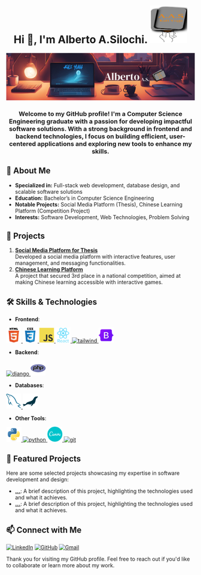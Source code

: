 <h1 align="center">Hi 👋, I'm Alberto A.Silochi. <img src="https://raw.githubusercontent.com/Alberto-A-Silochi/Alberto-A-Silochi/refs/heads/main/aas-high-resolution-logo-transparent.png" alt="logo of one hand holding a card with my name on it" width="100" height="100"></h1>

![banner of a picture that shows a laptop with my name on it](https://raw.githubusercontent.com/Alberto-A-Silochi/Alberto-A-Silochi/refs/heads/main/Add%20a%20heading.png)

<h3 align = "center">Welcome to my GitHub profile! I'm a Computer Science Engineering graduate with a passion for developing impactful software solutions. With a strong background in frontend and backend technologies, I focus on building efficient, user-centered applications and exploring new tools to enhance my skills.</h3>

## 🔹 About Me
- **Specialized in:** Full-stack web development, database design, and scalable software solutions
- **Education:** Bachelor’s in Computer Science Engineering
- **Notable Projects:** Social Media Platform (Thesis), Chinese Learning Platform (Competition Project)
- **Interests:** Software Development, Web Technologies, Problem Solving

## 🔹 Projects
1. **[Social Media Platform for Thesis](Link)**  <br>   Developed a social media platform with interactive features, user management, and messaging functionalities.
2. **[Chinese Learning Platform](Link)**  <br>   A project that secured 3rd place in a national competition, aimed at making Chinese learning accessible with interactive games.

## 🛠️ Skills & Technologies
- **Frontend**: 
<p align="left">
<a href="https://www.w3.org/html/" target="_blank" rel="noreferrer"> <img src="https://raw.githubusercontent.com/devicons/devicon/master/icons/html5/html5-original-wordmark.svg" alt="html5" width="40" height="40"/> </a>
<a href="https://www.w3schools.com/css/" target="_blank" rel="noreferrer"> <img src="https://raw.githubusercontent.com/devicons/devicon/master/icons/css3/css3-original-wordmark.svg" alt="css3" width="40" height="40"/> </a>
<a href="https://www.javascript.com" target="_blank" rel="noreferrer"> <img src="https://raw.githubusercontent.com/devicons/devicon/master/icons//javascript/javascript-original.svg" alt="javascript" width="40" height="40"/> </a>
<a href="https://reactjs.org/" target="_blank" rel="noreferrer"> <img src="https://raw.githubusercontent.com/devicons/devicon/master/icons/react/react-original-wordmark.svg" alt="react" width="40" height="40"/> </a> 
<a href="https://tailwindcss.com/" target="_blank" rel="noreferrer"> <img src="https://www.vectorlogo.zone/logos/tailwindcss/tailwindcss-icon.svg" alt="tailwind" width="40" height="40"/> </a>
<a href="https://getbootstrap.com" target="_blank" rel="noreferrer"> <img src="https://raw.githubusercontent.com/devicons/devicon/master/icons/bootstrap/bootstrap-original.svg" alt="bootstrap" width="40" height="40"/> </a></p>

- **Backend**:
<p align="left"> 
<a href="https://www.djangoproject.com/" target="_blank" rel="noreferrer"> <img src="https://cdn.worldvectorlogo.com/logos/django.svg" alt="django" width="40" height="40"/> </a>
<a href="https://www.php.net" target="_blank" rel="noreferrer"> <img src="https://raw.githubusercontent.com/devicons/devicon/master/icons/php/php-original.svg" alt="php" width="40" height="40"/> </a></p>

- **Databases**: 
<p align="left">
<a href="https://www.mysql.com" target="_blank" rel="noreferrer"> <img src="https://github.com/devicons/devicon/blob/master/icons/mysql/mysql-original.svg" alt="mysql" width="40" height="40"/> </a>
<a href="https://www.mariadb.org" target="_blank" rel="noreferrer"> <img src="https://github.com/devicons/devicon/blob/master/icons/mariadb/mariadb-original.svg" alt="mariadb" width="40" height="40"/> </a></p>

- **Other Tools**:
<p align="left">
<a href="https://www.python.org" target="_blank" rel="noreferrer"> <img src="https://raw.githubusercontent.com/devicons/devicon/master/icons/python/python-original.svg" alt="python" width="40" height="40"/> </a>
<a href="https://reactjs.org/" target="_blank" rel="noreferrer"> <img src="https://img.shields.io/badge/react_native-%2320232a.svg?style=for-the-badge&logo=react&logoColor=%5561DAFB" alt="python" width="40" height="40"/> </a>
<a href="https://canva.com" target="_blank" rel="noreferrer"> <img src="https://raw.githubusercontent.com/devicons/devicon/master/icons/canva/canva-original.svg" alt="canva" width="40" height="40"/> </a>
<a href="https://git-scm.com/" target="_blank" rel="noreferrer"> <img src="https://www.vectorlogo.zone/logos/git-scm/git-scm-icon.svg" alt="git" width="40" height="40"/> </a></p>

## 📂 Featured Projects
Here are some selected projects showcasing my expertise in software development and design:
- **[...](#)**: A brief description of this project, highlighting the technologies used and what it achieves.
- **[...](#)**: A brief description of this project, highlighting the technologies used and what it achieves.

## 📫 Connect with Me
[![LinkedIn](https://img.shields.io/badge/LinkedIn-%230077B5.svg?logo=linkedin&logoColor=white)](https://linkedin.com/in/AlbertoA.SILOCHI)
[![GitHub](https://img.shields.io/badge/GitHub-%23121011.svg?logo=github&logoColor=white)](https://github.com/Duo-Kali-Yuga)
[![Gmail](https://img.shields.io/badge/Gmail-D14836?logo=gmail&logoColor=white)](mailto:silochialberto@gmail.com)

Thank you for visiting my GitHub profile. Feel free to reach out if you'd like to collaborate or learn more about my work.


